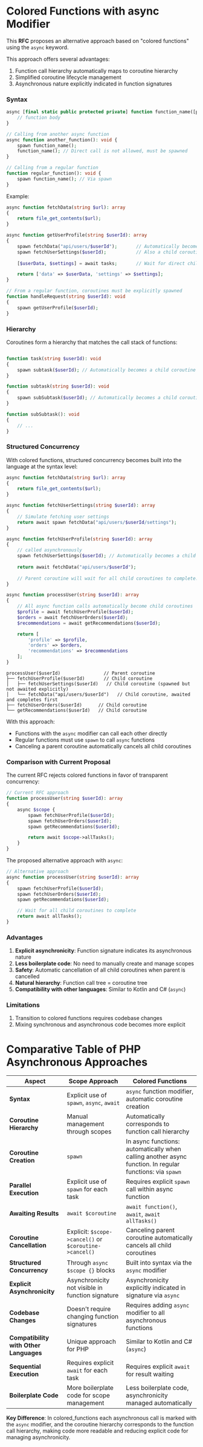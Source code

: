 # Colored Functions with async Modifier

This **RFC** proposes an alternative approach based 
on "colored functions" using the `async` keyword. 

This approach offers several advantages:

1. Function call hierarchy automatically maps to coroutine hierarchy
2. Simplified coroutine lifecycle management
3. Asynchronous nature explicitly indicated in function signatures

### Syntax

```php
async [final static public protected private] function function_name([parameters])[: return_type] {
    // function body
}

// Calling from another async function
async function another_function(): void {
    spawn function_name();
    function_name(); // Direct call is not allowed, must be spawned
}

// Calling from a regular function
function regular_function(): void {
    spawn function_name(); // Via spawn
}
```

Example:

```php
async function fetchData(string $url): array
{
    return file_get_contents($url);
}

async function getUserProfile(string $userId): array
{
    spawn fetchData("api/users/$userId");       // Automatically becomes a child coroutine
    spawn fetchUserSettings($userId);           // Also a child coroutine
    
    [$userData, $settings] = await tasks;       // Wait for direct children to complete

    return ['data' => $userData, 'settings' => $settings];
}

// From a regular function, coroutines must be explicitly spawned
function handleRequest(string $userId): void
{
    spawn getUserProfile($userId);
}
```

### Hierarchy

Coroutines form a hierarchy that matches the call stack of functions:

```php

function task(string $userId): void
{
    spawn subtask($userId); // Automatically becomes a child coroutine
}

function subtask(string $userId): void
{
    spawn subSubtask($userId); // Automatically becomes a child coroutine
}

function subSubtask(): void 
{
    // ...
}

```

### Structured Concurrency

With colored functions, structured concurrency becomes built into the language at the syntax level:

```php
async function fetchData(string $url): array
{
    return file_get_contents($url);
}

async function fetchUserSettings(string $userId): array
{
    // Simulate fetching user settings
    return await spawn fetchData("api/users/$userId/settings");
}

async function fetchUserProfile(string $userId): array
{
    // called asynchronously
    spawn fetchUserSettings($userId); // Automatically becomes a child coroutine    
    
    return await fetchData("api/users/$userId");
    
    // Parent coroutine will wait for all child coroutines to complete!
}

async function processUser(string $userId): array
{
    // All async function calls automatically become child coroutines
    $profile = await fetchUserProfile($userId);
    $orders = await fetchUserOrders($userId);
    $recommendations = await getRecommendations($userId);

    return [
        'profile' => $profile,
        'orders' => $orders,
        'recommendations' => $recommendations
    ];
}
```

```text
processUser($userId)                // Parent coroutine
├── fetchUserProfile($userId)       // Child coroutine
│   ├── fetchUserSettings($userId)   // Child coroutine (spawned but not awaited explicitly)
│   └── fetchData("api/users/$userId")   // Child coroutine, awaited and completes first
├── fetchUserOrders($userId)      // Child coroutine
└── getRecommendations($userId)   // Child coroutine
```

With this approach:
- Functions with the `async` modifier can call each other directly
- Regular functions must use `spawn` to call `async` functions
- Canceling a parent coroutine automatically cancels all child coroutines

### Comparison with Current Proposal

The current RFC rejects colored functions in favor of transparent concurrency:

```php
// Current RFC approach
function processUser(string $userId): array
{
    async $scope {
        spawn fetchUserProfile($userId);
        spawn fetchUserOrders($userId);
        spawn getRecommendations($userId);

        return await $scope->allTasks();
    }
}
```

The proposed alternative approach with `async`:

```php
// Alternative approach
async function processUser(string $userId): array
{
    spawn fetchUserProfile($userId);
    spawn fetchUserOrders($userId);
    spawn getRecommendations($userId);

    // Wait for all child coroutines to complete
    return await allTasks(); 
}
```

### Advantages

1. **Explicit asynchronicity**: Function signature indicates its asynchronous nature
2. **Less boilerplate code**: No need to manually create and manage scopes
3. **Safety**: Automatic cancellation of all child coroutines when parent is cancelled
4. **Natural hierarchy**: Function call tree = coroutine tree
5. **Compatibility with other languages**: Similar to Kotlin and C# (`async`)

### Limitations

1. Transition to colored functions requires codebase changes
2. Mixing synchronous and asynchronous code becomes more explicit

# Comparative Table of PHP Asynchronous Approaches

| Aspect                                 | Scope Approach                                         | Colored Functions                                                                                        |
|----------------------------------------|--------------------------------------------------------|----------------------------------------------------------------------------------------------------------|
| **Syntax**                             | Explicit use of `spawn`, `async`, `await`              | `async` function modifier, automatic coroutine creation                                                  |
| **Coroutine Hierarchy**                | Manual management through scopes                       | Automatically corresponds to function call hierarchy                                                     |
| **Coroutine Creation**                 | `spawn`                                                | In async functions: automatically when calling another async function. In regular functions: via `spawn` |
| **Parallel Execution**                 | Explicit use of `spawn` for each task                  | Requires explicit `spawn` call within async function                                                     |
| **Awaiting Results**                   | `await $coroutine`                                     | `await function()`, `await`, `await allTasks()`                                                          |
| **Coroutine Cancellation**             | Explicit: `$scope->cancel()` or `$coroutine->cancel()` | Canceling parent coroutine automatically cancels all child coroutines                                    |
| **Structured Concurrency**             | Through `async $scope {}` blocks                       | Built into syntax via the `async` modifier                                                               |
| **Explicit Asynchronicity**            | Asynchronicity not visible in function signature       | Asynchronicity explicitly indicated in signature via `async`                                             |
| **Codebase Changes**                   | Doesn't require changing function signatures           | Requires adding `async` modifier to all asynchronous functions                                           |
| **Compatibility with Other Languages** | Unique approach for PHP                                | Similar to Kotlin and C# (`async`)                                                                       |
| **Sequential Execution**               | Requires explicit `await` for each task                | Requires explicit `await` for result waiting                                                             |
| **Boilerplate Code**                   | More boilerplate code for scope management             | Less boilerplate code, asynchronicity managed automatically                                              |

**Key Difference**: In colored_functions each asynchronous call is marked with the `async` modifier, 
and the coroutine hierarchy corresponds to the function call hierarchy, 
making code more readable and reducing explicit code for managing asynchronicity.